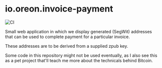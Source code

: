 # io.oreon.invoice-payment

![CI](https://github.com/Robin-Hoodie/invoice-payment/actions/workflows/ci.yml/badge.svg)

Small web application in which we display generated (SegWit) addresses that can be used to complete payment for a particular invoice.

These addresses are to be derived from a supplied zpub key.

Some code in this repository might not be used eventually, as I also see this as a pet project that'll teach me more about the technicals behind Bitcoin.
